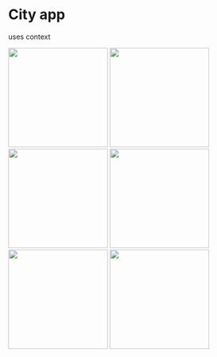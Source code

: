 # City app
uses context
  




<image src="./ReadmeFiles/1.jpg" width="200">
<image src="./ReadmeFiles/2.jpg" width="200">
<image src="./ReadmeFiles/3.jpg" width="200">

<image src="./ReadmeFiles/4.jpg" width="200">
<image src="./ReadmeFiles/5.jpg" width="200">
<image src="./ReadmeFiles/6.jpg" width="200">

